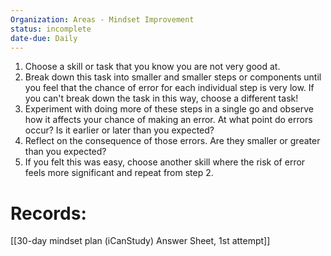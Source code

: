 ```yaml
---
Organization: Areas - Mindset Improvement
status: incomplete
date-due: Daily
---
```

1. Choose a skill or task that you know you are not very good at. 
2. Break down this task into smaller and smaller steps or components until you feel that the chance of error for each individual step is very low. If you can't break down the task in this way, choose a different task!
3. Experiment with doing more of these steps in a single go and observe how it affects your chance of making an error. At what point do errors occur? Is it earlier or later than you expected?
4. Reflect on the consequence of those errors. Are they smaller or greater than you expected?
5. If you felt this was easy, choose another skill where the risk of error feels more significant and repeat from step 2.

# Records: 
[[30-day mindset plan (iCanStudy) Answer Sheet, 1st attempt]]